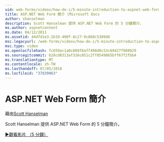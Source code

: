 ```yaml
---
uid: web-forms/videos/how-do-i/5-minute-introduction-to-aspnet-web-forms
title: ASP.NET Web Form 簡介 |Microsoft Docs
author: shanselman
description: Scott Hanselman 提供 ASP.NET Web Form 的 5 分鐘簡介。
ms.author: aspnetcontent
ms.date: 04/12/2011
ms.assetid: 44dfd1e3-2b19-490f-8c27-9c860c5309d8
msc.legacyurl: /web-forms/videos/how-do-i/5-minute-introduction-to-aspnet-web-forms
msc.type: video
ms.openlocfilehash: fc659ac1a0c609f8aff498d0c53c69427f908929
ms.sourcegitcommit: b28cd0313af316c051c2ff8549865bff67f2fbb4
ms.translationtype: MT
ms.contentlocale: zh-TW
ms.lasthandoff: 07/05/2018
ms.locfileid: "37839063"
---
```

<a name="intro-to-aspnet-web-forms"></a>ASP.NET Web Form 簡介
====================
藉由[Scott Hanselman](https://github.com/shanselman)

Scott Hanselman 提供 ASP.NET Web Form 的 5 分鐘簡介。

[&#9654;觀看影片 （5 分鐘）](https://channel9.msdn.com/Blogs/ASP-NET-Site-Videos/5-minute-introduction-to-aspnet-web-forms)

